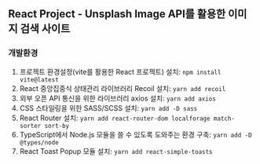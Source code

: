 ## React Project - Unsplash Image API를 활용한 이미지 검색 사이트

### 개발환경

1. 프로젝트 환경설정(vite를 활용한 React 프로젝트) 설치: `npm install vite@latest` <br />
2. React 중앙집중식 상태관리 라이브러리 Recoil 설치: `yarn add recoil` <br />
3. 외부 오픈 API 통신을 위한 라이브러리 axios 설치: `yarn add axios` <br />
4. CSS 스타일링을 위한 SASS/SCSS 설치: `yarn add -D sass` <br />
5. React Router 설치: `yarn add react-router-dom localforage match-sorter sort-by` <br />
6. TypeScript에서 Node.js 모듈을 쓸 수 있도록 도와주는 환경 구축: `yarn add -D @types/node` <br />
7. React Toast Popup 모듈 설치: `yarn add react-simple-toasts` <br />
